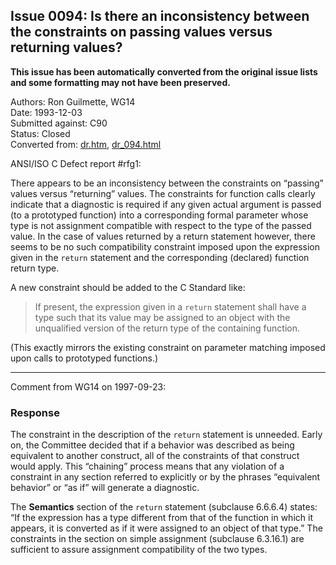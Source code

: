 ## Issue 0094: Is there an inconsistency between the constraints on passing values versus returning values?

**This issue has been automatically converted from the original issue lists and some formatting may not have been preserved.**

Authors: Ron Guilmette, WG14  
Date: 1993-12-03  
Submitted against: C90  
Status: Closed  
Converted from: [dr.htm](https://www.open-std.org/jtc1/sc22/wg14/www/docs/dr.htm), [dr_094.html](https://www.open-std.org/jtc1/sc22/wg14/www/docs/dr_094.html)

ANSI/ISO C Defect report #rfg1:

There appears to be an inconsistency between the constraints on “passing” values
versus “returning” values. The constraints for function calls clearly indicate
that a diagnostic is required if any given actual argument is passed (to a
prototyped function) into a corresponding formal parameter whose type is not
assignment compatible with respect to the type of the passed value. In the case
of values returned by a return statement however, there seems to be no such
compatibility constraint imposed upon the expression given in the `return`
statement and the corresponding (declared) function return type.

A new constraint should be added to the C Standard like:

> If present, the expression given in a `return` statement shall have a type such
> that its value may be assigned to an object with the unqualified version of the
> return type of the containing function.

(This exactly mirrors the existing constraint on parameter matching imposed upon
calls to prototyped functions.)

---

Comment from WG14 on 1997-09-23:

### Response

The constraint in the description of the `return` statement is unneeded. Early
on, the Committee decided that if a behavior was described as being equivalent
to another construct, all of the constraints of that construct would apply. This
“chaining” process means that any violation of a constraint in any section
referred to explicitly or by the phrases “equivalent behavior” or “as if” will
generate a diagnostic.

The **Semantics** section of the `return` statement (subclause 6.6.6.4) states:
“If the expression has a type different from that of the function in which it
appears, it is converted as if it were assigned to an object of that type.” The
constraints in the section on simple assignment (subclause 6.3.16.1) are
sufficient to assure assignment compatibility of the two types.
